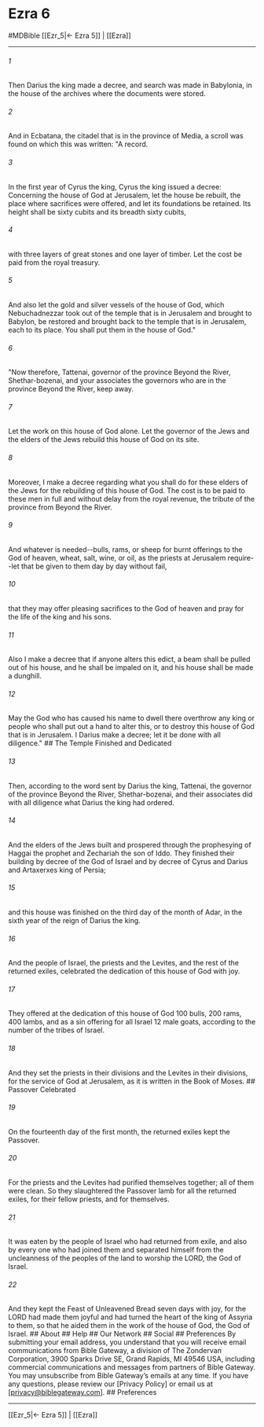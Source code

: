 # Ezra 6
#MDBible
[[Ezr_5|← Ezra 5]] | [[Ezra]]

***






###### 1 


Then Darius the king made a decree, and search was made in Babylonia, in the house of the archives where the documents were stored. 





###### 2 


And in Ecbatana, the citadel that is in the province of Media, a scroll was found on which this was written: "A record. 





###### 3 


In the first year of Cyrus the king, Cyrus the king issued a decree: Concerning the house of God at Jerusalem, let the house be rebuilt, the place where sacrifices were offered, and let its foundations be retained. Its height shall be sixty cubits and its breadth sixty cubits, 





###### 4 


with three layers of great stones and one layer of timber. Let the cost be paid from the royal treasury. 





###### 5 


And also let the gold and silver vessels of the house of God, which Nebuchadnezzar took out of the temple that is in Jerusalem and brought to Babylon, be restored and brought back to the temple that is in Jerusalem, each to its place. You shall put them in the house of God." 





###### 6 


"Now therefore, Tattenai, governor of the province Beyond the River, Shethar-bozenai, and your associates the governors who are in the province Beyond the River, keep away. 





###### 7 


Let the work on this house of God alone. Let the governor of the Jews and the elders of the Jews rebuild this house of God on its site. 





###### 8 


Moreover, I make a decree regarding what you shall do for these elders of the Jews for the rebuilding of this house of God. The cost is to be paid to these men in full and without delay from the royal revenue, the tribute of the province from Beyond the River. 





###### 9 


And whatever is needed--bulls, rams, or sheep for burnt offerings to the God of heaven, wheat, salt, wine, or oil, as the priests at Jerusalem require--let that be given to them day by day without fail, 





###### 10 


that they may offer pleasing sacrifices to the God of heaven and pray for the life of the king and his sons. 





###### 11 


Also I make a decree that if anyone alters this edict, a beam shall be pulled out of his house, and he shall be impaled on it, and his house shall be made a dunghill. 





###### 12 


May the God who has caused his name to dwell there overthrow any king or people who shall put out a hand to alter this, or to destroy this house of God that is in Jerusalem. I Darius make a decree; let it be done with all diligence." ## The Temple Finished and Dedicated 





###### 13 


Then, according to the word sent by Darius the king, Tattenai, the governor of the province Beyond the River, Shethar-bozenai, and their associates did with all diligence what Darius the king had ordered. 





###### 14 


And the elders of the Jews built and prospered through the prophesying of Haggai the prophet and Zechariah the son of Iddo. They finished their building by decree of the God of Israel and by decree of Cyrus and Darius and Artaxerxes king of Persia; 





###### 15 


and this house was finished on the third day of the month of Adar, in the sixth year of the reign of Darius the king. 





###### 16 


And the people of Israel, the priests and the Levites, and the rest of the returned exiles, celebrated the dedication of this house of God with joy. 





###### 17 


They offered at the dedication of this house of God 100 bulls, 200 rams, 400 lambs, and as a sin offering for all Israel 12 male goats, according to the number of the tribes of Israel. 





###### 18 


And they set the priests in their divisions and the Levites in their divisions, for the service of God at Jerusalem, as it is written in the Book of Moses. ## Passover Celebrated 





###### 19 


On the fourteenth day of the first month, the returned exiles kept the Passover. 





###### 20 


For the priests and the Levites had purified themselves together; all of them were clean. So they slaughtered the Passover lamb for all the returned exiles, for their fellow priests, and for themselves. 





###### 21 


It was eaten by the people of Israel who had returned from exile, and also by every one who had joined them and separated himself from the uncleanness of the peoples of the land to worship the LORD, the God of Israel. 





###### 22 


And they kept the Feast of Unleavened Bread seven days with joy, for the LORD had made them joyful and had turned the heart of the king of Assyria to them, so that he aided them in the work of the house of God, the God of Israel. ## About ## Help ## Our Network ## Social ## Preferences By submitting your email address, you understand that you will receive email communications from Bible Gateway, a division of The Zondervan Corporation, 3900 Sparks Drive SE, Grand Rapids, MI 49546 USA, including commercial communications and messages from partners of Bible Gateway. You may unsubscribe from Bible Gateway&rsquo;s emails at any time. If you have any questions, please review our [Privacy Policy] or email us at [privacy@biblegateway.com]. ## Preferences

***

[[Ezr_5|← Ezra 5]] | [[Ezra]]

